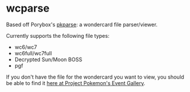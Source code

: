 # wcparse

Based off Porybox's [pkparse](https://github.com/porybox/pkparse): a wondercard file parser/viewer. 

Currently supports the following file types:

- wc6/wc7
- wc6full/wc7full
- Decrypted Sun/Moon BOSS
- pgf

If you don't have the file for the wondercard you want to view, you should be able to find it [here at Project Pokemon's Event Gallery](https://github.com/projectpokemon/EventsGallery).